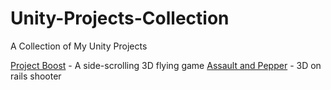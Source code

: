 # Unity-Projects-Collection
A Collection of My Unity Projects

[Project Boost](https://github.com/Christopher-Robinson210/Unity-Project-Boost) - A side-scrolling 3D flying game
[Assault and Pepper](https://github.com/Christopher-Robinson210/Unity-Assault-And-Pepper) - 3D on rails shooter
